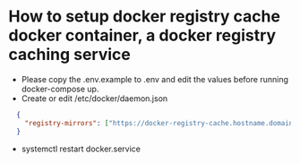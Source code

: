 # How to setup docker registry cache docker container, a docker registry caching service

* Please copy the .env.example to .env and edit the values before running docker-compose up.
* Create or edit /etc/docker/daemon.json

```json
  {
    "registry-mirrors": ["https://docker-registry-cache.hostname.domainname"]
  }
```

* systemctl restart docker.service
